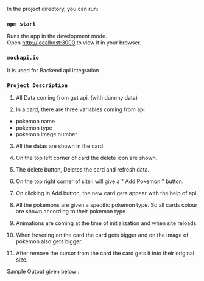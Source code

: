
In the project directory, you can run:
### `npm start`

Runs the app in the development mode.\
Open [http://localhost:3000](http://localhost:3000) to view it in your browser.

### `mockapi.io` 

It is used for Backend api integration

### `Project Description`

1. All Data coming from get api. (with dummy data)

2. In a card, there are three variables coming from api
  - pokemon name
  - pokemon type
  - pokemon image number

3. All the datas are shown in the card.

4. On the top left corner of card the delete icon are shown.

5. The delete button, Deletes the card and refresh data.

6. On the top right corner of site i will give a " Add Pokemon " button.

7. On clicking in Add button, the new card gets appear with the help of api.

8. All the pokemons are given a specific pokemon type. So all cards colour are shown according to their pokemon type.

9. Animations are coming at the time of initialization and when site reloads.

10. When hovering on the card the card gets bigger and on the image of pokemon also gets bigger.

11. After remove the cursor from the card the card gets it into their original size.

Sample Output given below :